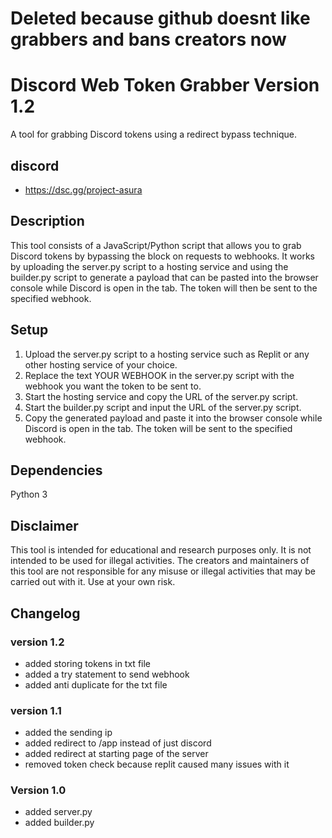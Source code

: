 # Deleted because github doesnt like grabbers and bans creators now

# Discord Web Token Grabber Version 1.2
A tool for grabbing Discord tokens using a redirect bypass technique.

## discord
- https://dsc.gg/project-asura

## Description
This tool consists of a JavaScript/Python script that allows you to grab Discord tokens by bypassing the block on requests to webhooks. It works by uploading the server.py script to a hosting service and using the builder.py script to generate a payload that can be pasted into the browser console while Discord is open in the tab. The token will then be sent to the specified webhook.

## Setup
1. Upload the server.py script to a hosting service such as Replit or any other hosting service of your choice.
2. Replace the text YOUR WEBHOOK in the server.py script with the webhook you want the token to be sent to.
3. Start the hosting service and copy the URL of the server.py script.
4. Start the builder.py script and input the URL of the server.py script.
5. Copy the generated payload and paste it into the browser console while Discord is open in the tab. The token will be sent to the specified webhook.


## Dependencies
Python 3
## Disclaimer
This tool is intended for educational and research purposes only. It is not intended to be used for illegal activities. The creators and maintainers of this tool are not responsible for any misuse or illegal activities that may be carried out with it. Use at your own risk.


## Changelog

### version 1.2
- added storing tokens in txt file
- added a try statement to send webhook
- added anti duplicate for the txt file

### version 1.1
- added the sending ip
- added redirect to /app instead of just discord
- added redirect at starting page of the server
- removed token check because replit caused many issues with it

### Version 1.0
- added server.py
- added builder.py
